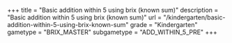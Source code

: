 +++
title = "Basic addition within 5 using brix (known sum)"
description = "Basic addition within 5 using brix (known sum)"
url = "/kindergarten/basic-addition-within-5-using-brix-known-sum"
grade = "Kindergarten"
gametype = "BRIX_MASTER"
subgametype = "ADD_WITHIN_5_PRE"
+++